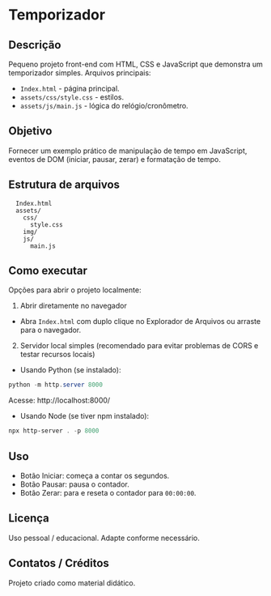 # Temporizador

Descrição
--------
Pequeno projeto front-end com HTML, CSS e JavaScript que demonstra um temporizador simples. Arquivos principais:

- `Index.html` - página principal.
- `assets/css/style.css` - estilos.
- `assets/js/main.js` - lógica do relógio/cronômetro.

Objetivo
--------
Fornecer um exemplo prático de manipulação de tempo em JavaScript, eventos de DOM (iniciar, pausar, zerar) e formatação de tempo.

Estrutura de arquivos
---------------------
```
  Index.html
  assets/
    css/
      style.css
    img/
    js/
      main.js
```

Como executar
-------------
Opções para abrir o projeto localmente:

1) Abrir diretamente no navegador
- Abra `Index.html` com duplo clique no Explorador de Arquivos ou arraste para o navegador.

2) Servidor local simples (recomendado para evitar problemas de CORS e testar recursos locais)
- Usando Python (se instalado):

```powershell
python -m http.server 8000
```
Acesse: http://localhost:8000/

- Usando Node (se tiver npm instalado):

```powershell
npx http-server . -p 8000
```

Uso
---
- Botão Iniciar: começa a contar os segundos.
- Botão Pausar: pausa o contador.
- Botão Zerar: para e reseta o contador para `00:00:00`.

Licença
-------
Uso pessoal / educacional. Adapte conforme necessário.

Contatos / Créditos
-------------------
Projeto criado como material didático.


